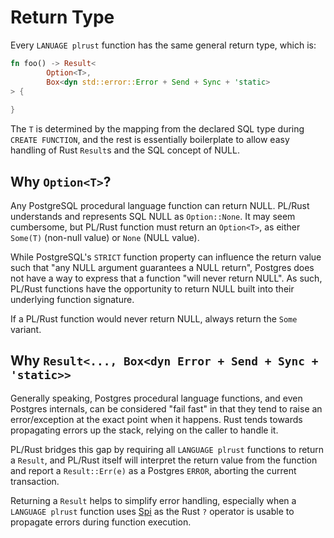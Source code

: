 # Return Type

Every `LANUAGE plrust` function has the same general return type, which is:

```rust
fn foo() -> Result<
        Option<T>, 
        Box<dyn std::error::Error + Send + Sync + 'static>
> {
    
}
```

The `T` is determined by the mapping from the declared SQL type during `CREATE FUNCTION`, and the rest is essentially
boilerplate to allow easy handling of Rust `Result`s and the SQL concept of NULL.

## Why `Option<T>`?

Any PostgreSQL procedural language function can return NULL.  PL/Rust understands and represents SQL NULL as `Option::None`.
It may seem cumbersome, but PL/Rust function must return an `Option<T>`, as either `Some(T)` (non-null value) or `None` (NULL value).

While PostgreSQL's `STRICT` function property can influence the return value such that "any NULL argument guarantees a 
NULL return", Postgres does not have a way to express that a function "will never return NULL".  As such, PL/Rust 
functions have the opportunity to return NULL built into their underlying function signature.

If a PL/Rust function would never return NULL, always return the `Some` variant.

## Why `Result<..., Box<dyn Error + Send + Sync + 'static>>`

Generally speaking, Postgres procedural language functions, and even Postgres internals, can be considered "fail fast"
in that they tend to raise an error/exception at the exact point when it happens.  Rust tends towards propagating errors
up the stack, relying on the caller to handle it.  

PL/Rust bridges this gap by requiring all `LANGUAGE plrust` functions to return a `Result`, and PL/Rust itself will 
interpret the return value from the function and report a `Result::Err(e)` as a Postgres `ERROR`, aborting the current 
transaction.

Returning a `Result` helps to simplify error handling, especially when a `LANGUAGE plrust` function uses [Spi](../spi.md)
as the Rust `?` operator is usable to propagate errors during function execution.





